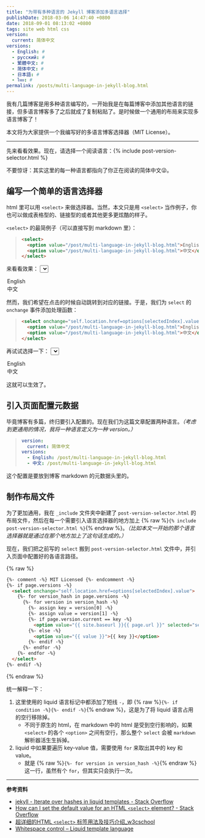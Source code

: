 ```yaml
---
title: "为带有多种语言的 Jekyll 博客添加多语言选择"
publishDate: 2018-03-06 14:47:40 +0800
date: 2018-09-01 08:13:02 +0800
tags: site web html css
version:
  current: 简体中文
versions:
  - English: #
  - русский: #
  - 繁體中文: #
  - 简体中文: #
  - 日本語: #
  - ไทย: #
permalink: /posts/multi-language-in-jekyll-blog.html
---
```


我有几篇博客是用多种语言编写的，一开始我是在每篇博客中添加其他语言的链接，但多语言博客多了之后就成了复制粘贴了。是时候做一个通用的布局来实现多语言博客了！

本文将为大家提供一个我编写好的多语言博客选择器（MIT License）。

---

先来看看效果。现在，请选择一个阅读语言：{% include post-version-selector.html %}

不要惊讶：其实这里的每一种语言都指向了你正在阅读的简体中文😜。

<div id="toc"></div>

## 编写一个简单的语言选择器

html 里可以用 `<select>` 来做选择器。当然，本文只是用 `<select>` 当作例子，你也可以做成表格型的、链接型的或者其他更多更炫酷的样子。

`<select>` 的最简例子（可以直接写到 markdown 里）：

> ```html
> <select>
>   <option value="/post/multi-language-in-jekyll-blog.html">English</option>
>   <option value="/post/multi-language-in-jekyll-blog.html">中文</option>
> </select>
> ```

来看看效果：
<select style="{display:inline}">
  <option value="#">English</option>
  <option value="#">中文</option>
</select>

然而，我们希望在点击的时候自动跳转到对应的链接。于是，我们为 `select` 的 `onchange` 事件添加处理函数：

> ```html
> <select onchange="self.location.href=options[selectedIndex].value">
>   <option value="/post/multi-language-in-jekyll-blog.html">English</option>
>   <option value="/post/multi-language-in-jekyll-blog.html">中文</option>
> </select>
> ```

再试试选择一下：
<select style="{display:inline}" onchange="self.location.href=options[selectedIndex].value">
  <option value="/post/multi-language-in-jekyll-blog.html">English</option>
  <option value="/post/multi-language-in-jekyll-blog.html">中文</option>
</select>

这就可以生效了。

## 引入页面配置元数据

毕竟博客有多篇，终归要引入配置的。现在我们为这篇文章配置两种语言。*（考虑到更通用的情况，我将一种语言定义为一种 version。）*

> ```yml
> version:
>   current: 简体中文
> versions:
>   - English: /post/multi-language-in-jekyll-blog.html
>   - 中文: /post/multi-language-in-jekyll-blog.html
> ```

这个配置是要放到博客 markdown 的元数据头里的。

## 制作布局文件

为了更加通用，我在 `_include` 文件夹中新建了 `post-version-selector.html` 的布局文件，然后在每一个需要引入语言选择器的地方加上 {% raw %}`{% include post-version-selector.html %}`{% endraw %}。*（比如本文一开始的那个语言选择器就是通过在那个地方加上了这句话生成的。）*

现在，我们把之前写的 `select` 搬到 `post-version-selector.html` 文件中，并引入页面中配置好的各语言路径。

{% raw %}
```html
{%- comment -%} MIT Licensed {%- endcomment -%}
{%- if page.versions -%}
  <select onchange="self.location.href=options[selectedIndex].value">
    {%- for version_hash in page.versions -%}
      {%- for version in version_hash -%}
        {%- assign key = version[0] -%}
        {%- assign value = version[1] -%}
        {%- if page.version.current == key -%}
          <option value="{{ site.baseurl }}{{ page.url }}" selected="selected">{{ key }}</option>
        {%- else -%}
          <option value="{{ value }}">{{ key }}</option>
        {%- endif -%}
      {%- endfor -%}
    {%- endfor -%}
  </select>
{%- endif -%}
```
{% endraw %}

统一解释一下：

1. 这里使用的 liquid 语言标记中都添加了短线 `-`，即 {% raw %}`{%- if condition -%}{%- endif -%}`{% endraw %}，这是为了将 liquid 语言占用的空行移除掉。
    - 不同于原生的 html，在 markdown 中的 html 是受到空行影响的，如果 `<select>` 的各个 `<option>` 之间有空行，那么整个 `select` 会被 `markdown` 解析器活生生拆掉。
1. liquid 中如果要遍历 key-value 值，需要使用 `for` 来取出其中的 key 和 value。
    - 就是 {% raw %}`{%- for version in version_hash -%}`{% endraw %} 这一行，虽然有个 `for`，但其实只会执行一次。

---

**参考资料**

- [jekyll - Iterate over hashes in liquid templates - Stack Overflow](https://stackoverflow.com/q/8206869/6233938)
- [How can I set the default value for an HTML `<select>` element? - Stack Overflow](https://stackoverflow.com/q/3518002/6233938)
- [超详细的HTML `<select>` 标签用法及技巧介绍_w3cschool](https://www.w3cschool.cn/htmltags/tag-select.html)
- [Whitespace control – Liquid template language](http://shopify.github.io/liquid/basics/whitespace/)

